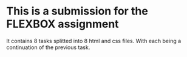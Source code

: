 # This is a submission for the FLEXBOX assignment

It contains 8 tasks splitted into 8 html and css files. With each being a continuation of the previous task.